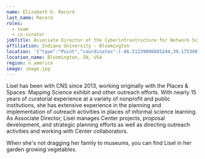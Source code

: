 ```yaml
---
name: Elizabeth G. Record
last_name: Record
roles:
  - team
  - co-curator
jobTitle: Associate Director of the Cyberinfrastructure for Network Science Center
affiliation: Indiana University - Bloomington
location: '{"type":"Point","coordinates":[-86.51239096685244,39.17539877656838]}'
location_name: Bloomington, IN, USA
region: n_america
image: image.jpg
---
```

Lisel has been with CNS since 2013, working originally with the Places & Spaces: Mapping Science exhibit and other outreach efforts. With nearly 15 years of curatorial experience at a variety of nonprofit and public institutions, she has extensive experience in the planning and implementation of outreach activities in places of informal science learning. As Associate Director, Lisel manages Center projects, proposal development, and strategic planning efforts as well as directing outreach activities and working with Center collaborators. 

When she's not dragging her family to museums, you can find Lisel in her garden growing vegetables.
